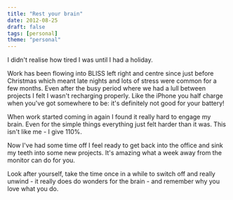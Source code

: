 ```yaml
---
title: "Rest your brain"
date: 2012-08-25
draft: false
tags: [personal]
theme: "personal"
---
```


<p>I didn't realise how tired I was until I had a holiday.</p> 

<p>Work has been flowing into BLISS left right and centre since just before Christmas which meant late nights and lots of stress were common for a few months. Even after the busy period where we had a lull between projects I felt I wasn't recharging properly. Like the iPhone you half charge when you've got somewhere to be: it's definitely not good for your battery!</p>

<p>When work started coming in again I found it really hard to engage my brain. Even for the simple things everything just felt harder than it was. This isn't like me - I give 110%.</p>

<p>Now I've had some time off I feel ready to get back into the office and sink my teeth into some new projects. It's amazing what a week away from the monitor can do for you.</p>

<p>Look after yourself, take the time once in a while to switch off and really unwind - it really does do wonders for the brain - and remember why you love what you do.</p>
